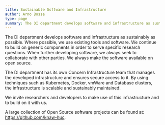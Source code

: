 ```yaml
---
title: Sustainable Software and Infrastructure
author: Arno Bosse
type: page
summary: The DI department develops software and infrastructure as sustainably as possible. We continue to build on generic components in order to serve specific research questions. We always make the software available on open source.
---
```

The DI department develops software and infrastructure as sustainably as possible. Where possible, we use existing tools and software. We continue to build on generic components in order to serve specific research questions. When further developing software, we always seek to collaborate with other parties. We always make the software available on open source.

The DI department has its own Concern Infrastructure team that manages the developed infrastructure and ensures secure access to it. By using techniques such as Kubernetes, Docker, vmWare and Database clusters, the infrastructure is scalable and sustainably maintained.

We invite researchers and developers to make use of this infrastructure and to build on it with us.

A large collection of Open Source software projects can be found at: https://github.com/knaw-huc.
